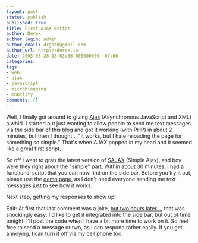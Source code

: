 ```yaml
---
layout: post
status: publish
published: true
title: First AJAX Script
author: Derek
author_login: admin
author_email: drgath@gmail.com
author_url: http://derek.io
date: 2005-05-28 18:03:06.000000000 -07:00
categories:
tags:
- web
- ajax
- javascript
- microblogging
- mobility
comments: []
---
```

Well, I finally got around to giving [Ajax](http://en.wikipedia.org/wiki/AJAX) (Asynchronous JavaScript and XML) a whirl.  I started out just wanting to allow people to send me text messages via the side bar of this blog and got it working (with PHP) in about 2 minutes, but then I thought... "It works, but I hate reloading the page for something so simple."  That's when AJAX popped in my head and it seemed like a great first script.

So off I went to grab the latest version of [SAJAX](http://www.modernmethod.com/sajax/) (Simple Ajax), and boy were they right about the "simple" part.  Within about 30 minutes, I had a functional script that you can now find on the side bar.  Before you try it out, please use the [demo page](http://www.derekgathright.com/ajax_send_mail.php), as I don't need everyone sending me text messages just to see how it works.

Next step, getting my responses to show up!

Edit:  At first that last comment was a joke, [but two hours later...](http://www.derekgathright.com/chat_full.php), that was shockingly easy.  I'd like to get it integrated into the side bar, but out of time tonight.  I'll post the code when I have a bit more time to work on it.  So feel free to send a message or two, as I can respond rather easily.  If you get annoying, I can turn it off via my cell phone too.
